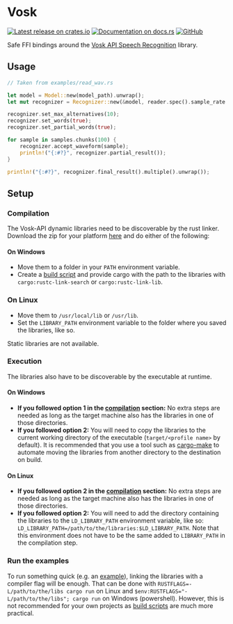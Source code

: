 # Vosk

[![Latest release on crates.io](https://img.shields.io/crates/v/vosk.svg)](https://crates.io/crates/vosk)
[![Documentation on docs.rs](https://docs.rs/vosk/badge.svg)](https://docs.rs/vosk)
[![GitHub](https://img.shields.io/github/license/Bear-03/vosk-rs)](https://github.com/Bear-03/vosk-rs)

Safe FFI bindings around the [Vosk API Speech Recognition](https://github.com/alphacep/vosk-api) library.

## Usage
```rust
// Taken from examples/read_wav.rs

let model = Model::new(model_path).unwrap();
let mut recognizer = Recognizer::new(&model, reader.spec().sample_rate as f32).unwrap();

recognizer.set_max_alternatives(10);
recognizer.set_words(true);
recognizer.set_partial_words(true);

for sample in samples.chunks(100) {
    recognizer.accept_waveform(sample);
    println!("{:#?}", recognizer.partial_result());
}

println!("{:#?}", recognizer.final_result().multiple().unwrap());
```

## Setup

### Compilation

The Vosk-API dynamic libraries need to be discoverable by the rust linker. Download the zip for your platform
[here](https://github.com/alphacep/vosk-api/releases) and do either of the following:

#### On Windows

-   Move them to a folder in your `PATH` environment variable.
-   Create a [build script][build-script-explanation] and
    provide cargo with the path to the libraries with `cargo:rustc-link-search` or `cargo:rustc-link-lib`.

### On Linux

-   Move them to `/usr/local/lib` or `/usr/lib`.
-   Set the `LIBRARY_PATH` environment variable to the folder where you saved the libraries, like so.

Static libraries are not available.

### Execution

The libraries also have to be discoverable by the executable at runtime. 

#### On Windows

-   **If you followed option 1 in the [compilation](#on-windows) section:** No extra steps are needed as long as
    the target machine also has the libraries in one of those directories.
-   **If you followed option 2:** You will need to copy the libraries to the current working directory
    of the executable (`target/<profile name>` by default). It is recommended that you use a tool
    such as [cargo-make](https://sagiegurari.github.io/cargo-make/) to automate moving the libraries
    from another directory to the destination on build.

#### On Linux

-   **If you followed option 2 in the [compilation](#on-linux) section:** No extra steps are needed as long as the
    target machine also has the libraries in one of those directories.
-   **If you followed option 2:** You will need to add the directory containing the libraries to the
    `LD_LIBRARY_PATH` environment variable, like so: `LD_LIBRARY_PATH=/path/to/the/libraries:$LD_LIBRARY_PATH`.
    Note that this environment does not have to be the same added to `LIBRARY_PATH` in the compilation step.

### Run the examples

To run something quick (e.g. an [example](vosk/examples/)), linking the libraries with a compiler flag will be enough.
That can be done with `RUSTFLAGS=-L/path/to/the/libs cargo run` on Linux and
`$env:RUSTFLAGS="-L/path/to/the/libs"; cargo run` on Windows (powershell). However, this is not recommended for your own
projects as [build scripts][build-script-explanation] are much more practical.

[build-script-explanation]: https://doc.rust-lang.org/cargo/reference/build-scripts.html
